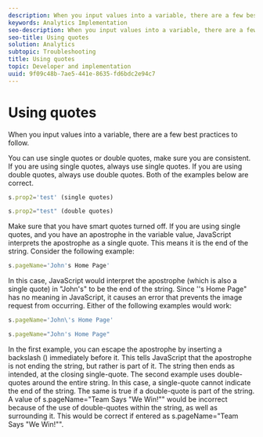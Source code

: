 ```yaml
---
description: When you input values into a variable, there are a few best practices to follow.
keywords: Analytics Implementation
seo-description: When you input values into a variable, there are a few best practices to follow.
seo-title: Using quotes
solution: Analytics
subtopic: Troubleshooting
title: Using quotes
topic: Developer and implementation
uuid: 9f09c48b-7ae5-441e-8635-fd6bdc2e94c7
---
```


# Using quotes

When you input values into a variable, there are a few best practices to follow.

You can use single quotes or double quotes, make sure you are consistent. If you are using single quotes, always use single quotes. If you are using double quotes, always use double quotes. Both of the examples below are correct. 

```js
s.prop2='test' (single quotes)
```

```js
s.prop2="test" (double quotes)
```

Make sure that you have smart quotes turned off. If you are using single quotes, and you have an apostrophe in the variable value, JavaScript interprets the apostrophe as a single quote. This means it is the end of the string. Consider the following example: 

```js
s.pageName='John's Home Page'
```

In this case, JavaScript would interpret the apostrophe (which is also a single quote) in "John's" to be the end of the string. Since ''s Home Page" has no meaning in JavaScript, it causes an error that prevents the image request from occurring. Either of the following examples would work: 

```js
s.pageName='John\'s Home Page'
```

```js
s.pageName="John's Home Page"
```

In the first example, you can escape the apostrophe by inserting a backslash (\) immediately before it. This tells JavaScript that the apostrophe is not ending the string, but rather is part of it. The string then ends as intended, at the closing single-quote. The second example uses double-quotes around the entire string. In this case, a single-quote cannot indicate the end of the string. The same is true if a double-quote is part of the string. A value of s.pageName="Team Says "We Win!"" would be incorrect because of the use of double-quotes within the string, as well as surrounding it. This would be correct if entered as s.pageName="Team Says \"We Win!\"". 
